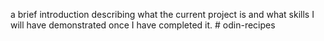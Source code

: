 a brief introduction describing what the current project is and what skills I will have demonstrated once I have completed it. # odin-recipes